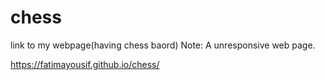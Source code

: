 # chess

link to my webpage(having chess baord)
Note: A unresponsive web page.

https://fatimayousif.github.io/chess/
